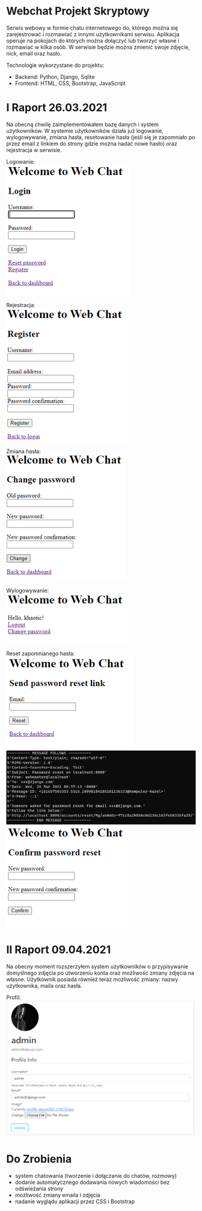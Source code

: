 # Webchat Projekt Skryptowy

Serwis webowy w formie chatu internetowego do, którego można się zarejestrować i rozmawiać z innymi użytkownikami serwisu. Aplikacja operuje na pokojach do których można dołączyć lub tworzyć własne i rozmawiać w kilka osób. W serwisie będzie można zmienić swoje zdjęcie, nick, email oraz hasło. 

Technologie wykorzystane do projektu:
- Backend: Python, Django, Sqlite
- Frontend: HTML, CSS, Bootstrap, JavaScript

# I Raport 26.03.2021
Na obecną chwilę zaimplementowałem bazę danych i system użytkowników. W systemie użytkowników działa już logowanie, wylogowywanie, zmiana hasła, resetowanie hasła (jeśli się je zapomniało po przez email z linkiem do strony gdzie można nadać nowe hasło) oraz rejestracja w serwisie.

Logowanie:  
![](img_project/img1.png)

Rejestracja:  
![](img_project/img5.png)

Zmiana hasła:  
![](img_project/img6.png)

Wylogowywanie:  
![](img_project/img7.png)

Reset zapomnianego hasła:  
![](img_project/img2.png)  
![](img_project/img4.png)
![](img_project/img3.png)

# II Raport 09.04.2021
Na obecny moment rozszerzyłem system użytkowników o przypisywanie domyślnego zdjęcia po utworzeniu konta oraz możliwość zmiany zdjęcia na własne. Użytkownik posiada również teraz możliwość zmiany: nazwy użytkownika, maila oraz hasła.

Profil:  
![](img_project/img8.png)

# Do Zrobienia
- system chatowania (tworzenie i dołączanie do chatów, rozmowy)
- dodanie automatycznego dodawania nowych wiadomości bez odświeżania strony
- możliwość zmiany emaila i zdjęcia
- nadanie wyglądu aplikacji przez CSS i Bootstrap
